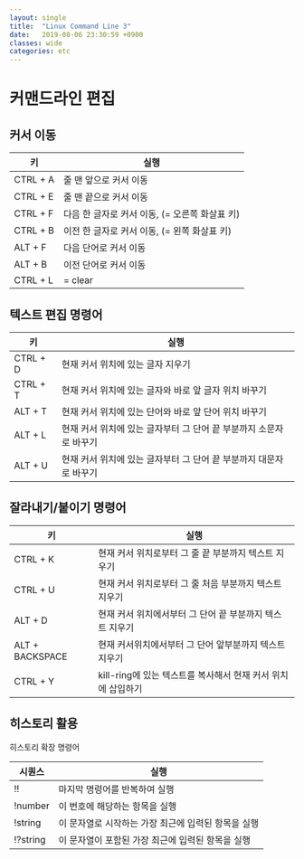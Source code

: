 ```yaml
---
layout: single
title:  "Linux Command Line 3"
date:   2019-08-06 23:30:59 +0900
classes: wide
categories: etc
---
```


# 커맨드라인 편집

## 커서 이동

키 | 실행
--- | ---
CTRL + A | 줄 맨 앞으로 커서 이동
CTRL + E | 줄 맨 끝으로 커서 이동
CTRL + F | 다음 한 글자로 커서 이동, (= 오른쪽 화살표 키)
CTRL + B | 이전 한 글자로 커서 이동, (= 왼쪽 화살표 키)
ALT + F | 다음 단어로 커서 이동
ALT + B | 이전 단어로 커서 이동
CTRL + L | = clear

## 텍스트 편집 명령어

키 | 실행
--- | ---
CTRL + D | 현재 커서 위치에 있는 글자 지우기
CTRL + T | 현재 커서 위치에 있는 글자와 바로 앞 글자 위치 바꾸기
ALT + T | 현재 커서 위치에 있는 단어와 바로 앞 단어 위치 바꾸기
ALT + L | 현재 커서 위치에 있는 글자부터 그 단어 끝 부분까지 소문자로 바꾸기
ALT + U | 현재 커서 위치에 있는 글자부터 그 단어 끝 부분까지 대문자로 바꾸기

## 잘라내기/붙이기 명령어

키 | 실행
--- | ---
CTRL + K | 현재 커서 위치로부터 그 줄 끝 부분까지 텍스트 지우기
CTRL + U | 현재 커서 위치로부터 그 줄 처음 부분까지 텍스트 지우기
ALT + D | 현재 커서 위치에서부터 그 단어 끝 부분까지 텍스트 지우기
ALT + BACKSPACE | 현재 커서위치에서부터 그 단어 앞부분까지 텍스트 지우기
CTRL + Y | kill-ring에 있는 텍스트를 복사해서 현재 커서 위치에 삽입하기


## 히스토리 활용

히스토리 확장 명령어

시퀀스 | 실행
--- | ---
!! | 마지막 명령어를 반복하여 실행
!number | 이 번호에 해당하는 항목을 실행
!string | 이 문자열로 시작하는 가장 최근에 입력된 항목을 실행
!?string | 이 문자열이 포함된 가장 최근에 입력된 항목을 실행